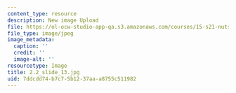 ```yaml
---
content_type: resource
description: New image Upload
file: https://ol-ocw-studio-app-qa.s3.amazonaws.com/courses/15-s21-nuts-and-bolts-of-business-plans-january-iap-2014/7ddcdd74b7c75b1237aaa8755c511982_2.2_slide_13.jpg
file_type: image/jpeg
image_metadata:
  caption: ''
  credit: ''
  image-alt: ''
resourcetype: Image
title: 2.2_slide_13.jpg
uid: 7ddcdd74-b7c7-5b12-37aa-a8755c511982
---
```

